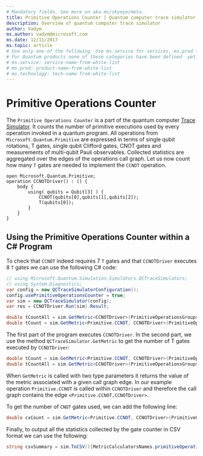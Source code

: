 ```yaml
---
# Mandatory fields. See more on aka.ms/skyeye/meta.
title: Primitive Operations Counter | Quantum computer trace simulator | Microsoft Docs 
description: Overview of quantum computer trace simulator 
author: Vadym 
ms.author: vadym@microsoft.com 
ms.date: 12/11/2017
ms.topic: article
# Use only one of the following. Use ms.service for services, ms.prod for on-prem. Remove the # before the relevant field.
# For Quantum products none of these categories have been defined  yet.
# ms.service: service-name-from-white-list
# ms.prod: product-name-from-white-list
# ms.technology: tech-name-from-white-list
---
```


# Primitive Operations Counter	

The `Primitive Operations Counter` is a part of the quantum computer [Trace
Simulator](quantum-computer-trace-simulator-1.md). It counts the number of primitive executions used by
every operation invoked in a quantum program. All operations from
`Microsoft.Quantum.Primitive` are expressed in terms of single qubit rotations,
T gates, single qubit Clifford gates, CNOT gates and measurements of multi-qubit
Pauli observables. Collected statistics are aggregated over the edges of the operations
call graph. Let us now count how many `T` gates are needed to implement the `CCNOT`
operation. 

```qsharp
open Microsoft.Quantum.Primitive;
operation CCNOTDriver() : () {
    body {
        using( qubits = Qubit[3] ) {
            CCNOT(qubits[0],qubits[1],qubits[2]);
            T(qubits[0]);
        } 
    }
}
```

## Using the Primitive Operations Counter within a C# Program

To check that `CCNOT` indeed requires 7 `T` gates and that `CCNOTDriver` executes 8 `T` 
gates we can use the following C# code:

```csharp 
// using Microsoft.Quantum.Simulation.Simulators.QCTraceSimulators;
// using System.Diagnostics;
var config = new QCTraceSimulatorConfiguration();
config.usePrimitiveOperationsCounter = true;
var sim = new QCTraceSimulator(config);
var res = CCNOTDriver.Run(sim).Result;

double tCountAll = sim.GetMetric<CCNOTDriver>(PrimitiveOperationsGroupsNames.T);
double tCount = sim.GetMetric<Primitive.CCNOT, CCNOTDriver>(PrimitiveOperationsGroupsNames.T);
```

The first part of the program executes `CCNOTDriver`. In the second part, we use the method
`QCTraceSimulator.GetMetric` to get the number of T gates executed by `CCNOTDriver`: 

```csharp
double tCount = sim.GetMetric<Primitive.CCNOT, CCNOTDriver>(PrimitiveOperationsGroupsNames.T);
double tCountAll = sim.GetMetric<CCNOTDriver>(PrimitiveOperationsGroupsNames.T);
```

When `GetMetric` is called with two type parameters it returns the value of the
metric associated with a given call graph edge. In our example operation
`Primitive.CCNOT` is called within `CCNOTDriver` and therefore the call graph contains
the edge `<Primitive.CCNOT,CCNOTDriver>`. 

To get the number of `CNOT` gates used, we can add the following line:
```csharp
double cxCount = sim.GetMetric<Primitive.CCNOT, CCNOTDriver>(PrimitiveOperationsGroupsNames.CX);
```

Finally, to output all the statistics collected by the gate counter in CSV format we can 
use the following:
```csharp
string csvSummary = sim.ToCSV()[MetricCalculatorsNames.primitiveOperationsCounter];
```
<!---
## See also
The quantum computer [Trace Simulator
](quantum-computer-trace-simulator-1.md) overview
--->
